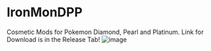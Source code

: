 # IronMonDPP
Cosmetic Mods for Pokemon Diamond, Pearl and Platinum.
Link for Download is in the Release Tab!
![image](https://user-images.githubusercontent.com/109924208/180869990-687c86f9-5a3c-4b7f-9a29-e9b5d5dc129d.png)
